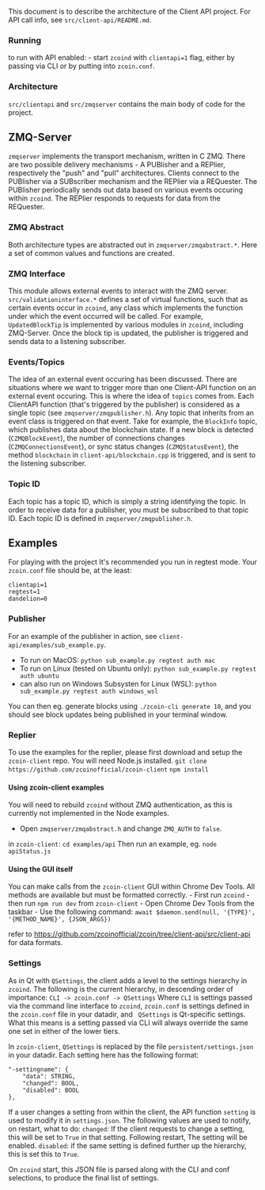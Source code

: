 
This document is to describe the architecture of the Client API project. For API call info, see `src/client-api/README.md`.

### Running
to run with API enabled:
    - start `zcoind` with `clientapi=1` flag, either by passing via CLI or by putting into `zcoin.conf`.

### Architecture 

`src/clientapi` and `src/zmqserver` contains the main body of code for the project.

## ZMQ-Server
`zmqserver` implements the transport mechanism, written in C ZMQ. 
There are two possible delivery mechanisms - A PUBlisher and a REPlier, respectively the "push" and "pull" architectures. Clients connect to the PUBlisher via a SUBscriber mechanism and the REPlier via a REQuester. The PUBlisher periodically sends out data based on various events occuring within `zcoind`. The REPlier responds to requests for data from the REQuester.

### ZMQ Abstract
Both architecture types are abstracted out in `zmqserver/zmqabstract.*`. Here a set of common values and functions are created. 

### ZMQ Interface
This module allows external events to interact with the ZMQ server. 
`src/validationinterface.*` defines a set of virtual functions, such that as certain events occur in `zcoind`, any class which implements the function under which the event occurred will be called. For example, `UpdatedBlockTip` is implemented by various modules in `zcoind`, including ZMQ-Server. Once the block tip is updated, the publisher is triggered and sends data to a listening subscriber.

### Events/Topics
The idea of an external event occuring has been discussed. There are situations where we want to trigger more than one Client-API function on an external event occuring. This is where the idea of `topics` comes from. Each ClientAPI function (that's triggered by the publisher) is considered as a single topic (see `zmqserver/zmqpublisher.h`).  Any topic that inherits from an event class is triggered on that event. Take for example, the `BlockInfo` topic, which publishes data about the blockchain state. If a new block is detected (`CZMQBlockEvent`), the number of connections changes (`CZMQConnectionsEvent`), or sync status changes (`CZMQStatusEvent`), the method `blockchain` in `client-api/blockchain.cpp` is triggered, and is sent to the listening subscriber.

### Topic ID
Each topic has a topic ID, which is simply a string identifying the topic. In order to receive data for a publisher, you must be subscribed to that topic ID. Each topic ID is defined in `zmqserver/zmqpublisher.h`.

## Examples

For playing with the project It's recommended you run in regtest mode.
Your `zcoin.conf` file should be, at the least:
```
clientapi=1
regtest=1
dandelion=0
```

### Publisher
For an example of the publisher in action, see `client-api/examples/sub_example.py`.
- To run on MacOS: 
    `python sub_example.py regtest auth mac`
- To run on Linux (tested on Ubuntu only): 
    `python sub_example.py regtest auth ubuntu`
- can also run on Windows Subsysten for Linux (WSL):
    `python sub_example.py regtest auth windows_wsl`

You can then eg. generate blocks using `./zcoin-cli generate 10`, and you should see block updates being published in your terminal window.

### Replier

   To use the examples for the replier, please first download and setup the `zcoin-client` repo.
    You will need Node.js installed.
        `git clone https://github.com/zcoinofficial/zcoin-client`
        `npm install`

#### Using zcoin-client examples
   You will need to rebuild `zcoind` without ZMQ authentication, as this is currently not implemented in the Node examples.
   - Open `zmqserver/zmqabstract.h` and change `ZMQ_AUTH` to `false`.
    
   in `zcoin-client`: `cd examples/api`
     Then run an example, eg. `node apiStatus.js`

#### Using the GUI itself
   You can make calls from the `zcoin-client` GUI within Chrome Dev Tools. All methods are available but must be formatted correctly.
    - First run `zcoind`
    - then run `npm run dev` from `zcoin-client`
    - Open Chrome Dev Tools from the taskbar
    - Use the following command:
        `await $daemon.send(null, '{TYPE}', '{METHOD_NAME}', {JSON_ARGS})`

   refer to https://github.com/zcoinofficial/zcoin/tree/client-api/src/client-api for data formats.

### Settings
  As in Qt with `QSettings`, the client adds a level to the settings hierarchy in `zcoind`. The following is the current hierarchy, in descending order of importance:
  `CLI -> zcoin.conf -> QSettings`
  Where `CLI` is settings passed via the command line interface to `zcoind`, `zcoin.conf` is settings defined in the `zcoin.conf` file in your datadir, and ` QSettings` is Qt-specific settings. What this means is a setting passed via CLI will always override the same one set in either of the lower tiers.

  In `zcoin-client`, `QSettings` is replaced by the file `persistent/settings.json` in your datadir. Each setting here has the following format:
  ```
  "-settingname": {
      "data": STRING,
      "changed": BOOL,
      "disabled": BOOL
  },
  ```
  If a user changes a setting from within the client, the API function `setting` is used to modify it in `settings.json`.
  The following values are used to notify, on restart, what to do:
  `changed`: If the client requests to change a setting, this will be set to `True` in that setting. Following restart, The setting will be enabled.
  `disabled`: if the same setting is defined further up the hierarchy, this is set this to `True`.

  On `zcoind` start, this JSON file is parsed along with the CLI and conf selections, to produce the final list of settings.

